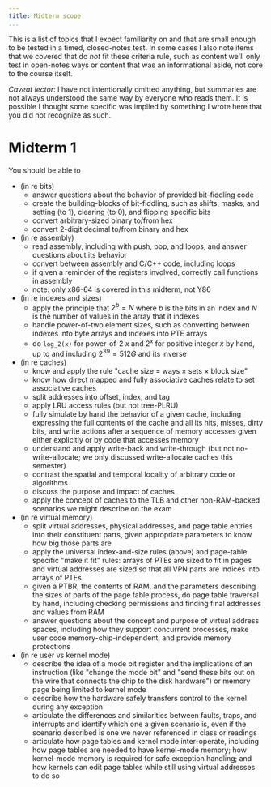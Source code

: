 ```yaml
---
title: Midterm scope
...
```


This is a list of topics that I expect familiarity on and that are small enough to be tested in a timed, closed-notes test. In some cases I also note items that we covered that do *not* fit these criteria rule, such as content we'll only test in open-notes ways or content that was an informational aside, not core to the course itself.

*Caveat lector*: I have not intentionally omitted anything, but summaries are not always understood the same way by everyone who reads them. It is possible I thought some specific was implied by something I wrote here that you did not recognize as such.

# Midterm 1

You should be able to

- (in re bits)
	- answer questions about the behavior of provided bit-fiddling code
	- create the building-blocks of bit-fiddling, such as shifts, masks, and setting (to 1), clearing (to 0), and flipping specific bits
	- convert arbitrary-sized binary to/from hex
	- convert 2-digit decimal to/from binary and hex
- (in re assembly)
	- read assembly, including with push, pop, and loops, and answer questions about its behavior
	- convert between assembly and C/C++ code, including loops
	- if given a reminder of the registers involved, correctly call functions in assembly
	- note: only x86-64 is covered in this midterm, not Y86
- (in re indexes and sizes)
	- apply the principle that $2^b = N$ where $b$ is the bits in an index and $N$ is the number of values in the array that it indexes
	- handle power-of-two element sizes, such as converting between indexes into byte arrays and indexes into PTE arrays
	- do `log_2(x)` for power-of-2 $x$ and $2^x$ for positive integer $x$ by hand, up to and including $2^{39} = 512G$ and its inverse
- (in re caches)
	- know and apply the rule "cache size = ways × sets × block size"
	- know how direct mapped and fully associative caches relate to set associative caches
	- split addresses into offset, index, and tag
	- apply LRU access rules (but not tree-PLRU)
	- fully simulate by hand the behavior of a given cache, including expressing the full contents of the cache and all its hits, misses, dirty bits, and write actions after a sequence of memory accesses given either explicitly or by code that accesses memory
	- understand and apply write-back and write-through (but not no-write-allocate; we only discussed write-allocate caches this semester)
	- contrast the spatial and temporal locality of arbitrary code or algorithms
	- discuss the purpose and impact of caches
	- apply the concept of caches to the TLB and other non-RAM-backed scenarios we might describe on the exam
- (in re virtual memory)
	- split virtual addresses, physical addresses, and page table entries into their constituent parts, given appropriate parameters to know how big those parts are
	- apply the universal index-and-size rules (above) and page-table specific "make it fit" rules: arrays of PTEs are sized to fit in pages and virtual addresses are sized so that all VPN parts are indices into arrays of PTEs
	- given a PTBR, the contents of RAM, and the parameters describing the sizes of parts of the page table process, do page table traversal by hand, including checking permissions and finding final addresses and values from RAM
	- answer questions about the concept and purpose of virtual address spaces, including how they support concurrent processes, make user code memory-chip-independent, and provide memory protections
- (in re user vs kernel mode)
	- describe the idea of a mode bit register and the implications of an instruction (like "change the mode bit" and "send these bits out on the wire that connects the chip to the disk hardware") or memory page being limited to kernel mode
	- describe how the hardware safely transfers control to the kernel during any exception
	- articulate the differences and similarities between faults, traps, and interrupts and identify which one a given scenario is, even if the scenario described is one we never referenced in class or readings
	- articulate how page tables and kernel mode inter-operate, including how page tables are needed to have kernel-mode memory; how kernel-mode memory is required for safe exception handling; and how kernels can edit page tables while still using virtual addresses to do so
	
